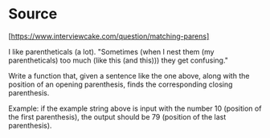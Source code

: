 # Source

[https://www.interviewcake.com/question/matching-parens]

I like parentheticals (a lot).
"Sometimes (when I nest them (my parentheticals) too much (like this
(and this))) they get confusing."

Write a function that, given a sentence like the one above, along with
the position of an opening parenthesis, finds the corresponding closing
parenthesis.

Example: if the example string above is input with the number 10
(position of the first parenthesis), the output should be 79 (position
of the last parenthesis).

